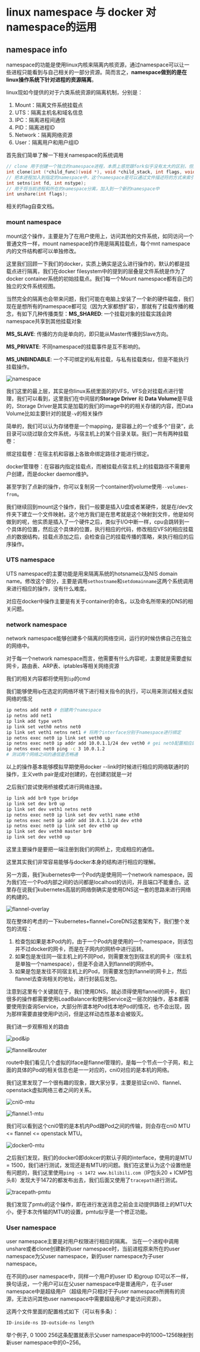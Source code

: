 

# linux namespace 与 docker 对namespace的运用

## namespace info

namespace的功能是使用linux内核来隔离内核资源，通过namespace可以让一些进程只能看到与自己相关的一部分资源。简而言之，**namespace做到的是在linux操作系统下针对进程的资源隔离**。

linux现如今提供的对于六类系统资源的隔离机制，分别是：

1. Mount：隔离文件系统挂载点
2. UTS：隔离主机名和域名信息
3. IPC：隔离进程间通信
4. PID：隔离进程ID
5. Network：隔离网络资源
6. User：隔离用户和用户组ID

首先我们简单了解一下相关namespace的系统调用

```c
// clone 用于创建一个独立的namespace进程，本质上感觉跟fork似乎没有太大的区别，但是会添加一个 flags参数，flag参数即选定即选定新进程的特有的namespace。
int clone(int (*child_func)(void *), void *child_stack, int flags, void *arg);
// 把本进程加入到指定的namespace中，这个namespace是可以通过文件描述符的方式来索引到某个namespace
int setns(int fd, int nstype);
// 用于将当前进程和所在的namespace分离，加入到一个新的namespace中
int unshare(int flags);
```

相关的flag自查文档。

### mount namespace

mount这个操作，主要是为了在用户使用上，访问其他的文件系统，如同访问一个普通文件一样，mount namespace的作用是隔离挂载点，每个mnt namespace内的文件结构都可以单独修改。

这里我们回顾一下我们的docker，实质上确实是这么进行操作的，默认的都是挂载点进行隔离，我们在docker filesystem中的提到的层叠是文件系统是作为了docker container系统的初始挂载点。我们每一个Mount namespace都有自己的独立的文件系统视图。

当然完全的隔离也会带来问题，我们可能在电脑上安装了一个新的硬件磁盘，我们现在是想所有的namespace都可见（因为大家都想扩容），那就有了挂载传播的概念，有如下几种传播类型：**MS_SHARED**: 一个挂载对象的挂载实践会跨namespace共享到其他挂载对象

**MS_SLAVE**: 传播的方向是单向的，即只能从Master传播到Slave方向。

**MS_PRIVATE**: 不同namespace的挂载事件是互不影响的。

**MS_UNBINDABLE**: 一个不可绑定的私有挂载，与私有挂载类似，但是不能执行挂载操作。

![namespace](./images/namespace-rw-operation.png)

我们这里的最上层，其实是你linux系统里面的的VFS，VFS会对挂载点进行管理，我们可以看到，这里我们在中间层的**Storage Driver** 和 **Data Volume**是平级的，Storage Driver是其实是加载的我们的image中的的相关存储的内容，而Data Volume比如主要针对的就是`-v`的相关操作

简单的，我们可以认为存储卷是一个mapping，是容器上的一个或多个“目录”，此目录可以绕过联合文件系统，与宿主机上的某个目录关联。我们一共有两种挂载卷：

绑定挂载卷：在宿主机和容器上各致命绑定路径才能进行绑定。

docker管理卷：在容器内指定挂载点，而被挂载点宿主机上的挂载路径不需要用户创建，而是docker daemon维护。

甚至学到了点新的操作，你可以复制另一个container的volume使用`--volumes-from`。

我们继续回到mount这个操作，我们一般要是插入U盘或者某硬件，就是在/dev文件夹下建立一个文件映射。这个地方我们是在思考就是这个映射到文件，他是如何做到的呢，他实质是插入了一个硬件之后，类似于I/O中断一样，cpu会跳转到一个具体的位置，然后这个具体的位置，执行相应的代码，修改相应VFS的相应挂载点的数据结构，挂载点添加之后，会检查自己的挂载传播的策略，来执行相应的后序操作。

### UTS namespace

UTS namespace的主要功能是用来隔离系统的hotsname以及NIS domain name。修改这个部分，主要是调用`sethostname`和`setdomainname`这两个系统调用来进行相应的操作，没有什么难度。

对应在docker中操作主要是有关于container的命名，以及命名所带来的DNS的相关问题。

### network namespace

network namespace能够创建多个隔离的网络空间，运行的时候仿佛自己在独立的网络中。

对于每一个network namespace而言，他需要有什么内容呢，主要就是需要虚拟网卡，路由表、ARP表、iptables等相关网络资源

我们的相关内容都将使用到`ip`的cmd

我们能够使用ip在选定的网络环境下进行相关指令的执行，可以用来测试相关虚拟网络的情况

```bash
ip netns add net0 # 创建两个namespace 
ip netns add net1
ip link add type veth
ip link set veth0 netns net0
ip link set veth1 netns net1 # 将两个interface分别于namespace进行绑定
ip netns exec net0 ip link set veth0 up
ip netns exec net0 ip addr add 10.0.1.1/24 dev veth0 # gei net0配置相应的ip网段
ip netns exec net0 ping -c 3 10.0.1.2
# 测试两个网络之间的通信是否畅通
```

以上的操作基本能够模拟早期使用docker --link时时候进行相应的网络联通时的操作，主义veth pair是成对创建的，在创建初就是一对

之后我们尝试使用桥接模式进行网络连接。

```bash
ip link add br0 type bridge
ip link set dev br0 up
ip link set dev veth1 netns net0
ip netns exec net0 ip link set dev veth1 name eth0
ip netns exec net0 ip addr add 10.0.1.1/24 dev eth0
ip netns exec net0 ip link set dev eth0 up
ip link set dev veth0 master br0
ip link set dev veth0 up
```

这里主要操作是要把一端注册到我们的网桥上，完成相应的通信。

这里其实我们非常容易能够与docker本身的结构进行相应的理解。

另一方面，我们kubernetes中一个Pod内是使用同一个network namespace，因为我们在一个Pod内部之间的访问都是localhost的访问，并且端口不能重合。这里存在说我们kubernetes高层的网络倒确实是使用DNS这一套的思路来进行网络的构建的。

![flannel-overlay](./images/flannel-overlay.png)

现在整体的考虑的一下kubernetes+flannel+CoreDNS这套架构下，我们整个发包的流程：

1. 检查包如果是本Pod内的，由于一个Pod内是使用的一个namespace，则该包并不过docker的网卡，而是在子网内的网桥中进行运转。
2. 如果包是发往同一宿主机上的不同Pod，则需要发包到宿主机的网卡（宿主机是单独一个namespace），但是不会进入到flannel的网桥中。
3. 如果是包是发往不同宿主机上的Pod，则需要发包到flannel的网卡上，然后flannel去查询相关的地址，进行封装后发包。

注意到这里有个关键就在于，我们使用DNS，就必须得使用flannel的网卡，我们很多的操作都需要使用LoadBalancer和使用Service这一层次的操作，基本都需要使用到查询Service，大部分所谓本地Pod找本地Pod的情况，也不会出现，因为那样需要直接使用IP访问，但是这样动态性基本会被毁灭。

我们进一步观察相关的路由

![pod&ip](./images/pod&ip.png)

![flannel&router](./images/flannel&router.png)

route中我们看见几个虚拟的Iface是flannel管理的，是每一个节点一个子网，和上面的具体的Pod的相关信息也是一一对应的，cni0对应的是本机的网络。

我们这里发现了一个很有趣的现象，跟大家分享，主要是验证cni0、flannel、openstack虚拟网络三者之间的关系。

![cni0-mtu](./images/cni0-mtu.png)

![flannel.1-mtu](./images/flannel.1-mtu.png)

我们可以看到这个cni0管的是本机内Pod跟Pod之间的传输，则会存在cni0 MTU <= flannel <= openstack MTU。

![docker0-mtu](./images/docker0-mtu.png)

之后我们发现，我们的docker0即dokcer的默认子网的interface，使用的是MTU = 1500，我们进行测试，发现还是有MTU的问题。我们在这里认为这个设置他是有问题的，我们这里使用`ping -s 1472 www.bilibili.com`（IP包头20 + ICMP包头8）发现大于1472的都发布出去，我们后面又使用了`tracepath`进行测试。

![tracepath-pmtu](D:\new-tech-stack\docker\images\tracepath-pmtu.png)

我们发现了pmtu的这个操作，即在进行发送消息之前会主动提供路径上的MTU大小，便于本次传输的MTU的设置，pmtu似乎是一个修正功能。

### User namespace

user namespace主要是对用户权限进行相应的隔离。 当在一个进程中调用unshare或者clone创建新的user namespace时，当前进程原来所在的user namespace为父user namespace，新的user namespace为子user namespace。

在不同的user namespace中，同样一个用户的user ID 和group ID可以不一样，换句话说，一个用户可以在父user namespace中是普通用户，在子user namespace中是超级用户（超级用户只相对于子user namespace所拥有的资源，无法访问其他user namespace中需要超级用户才能访问资源）。

这两个文件里面的配置格式如下（可以有多条）：

```bash
ID-inside-ns ID-outside-ns length
```

举个例子, 0 1000 256这条配置就表示父user namespace中的1000~1256映射到新user namespace中的0~256。

